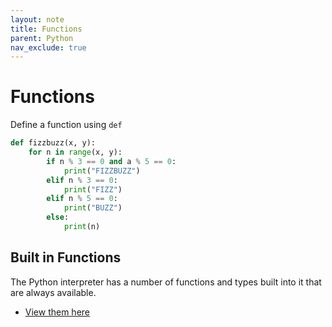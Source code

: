 ```yaml
---
layout: note
title: Functions
parent: Python
nav_exclude: true
---
```


# Functions

Define a function using `def`

```py
def fizzbuzz(x, y):
    for n in range(x, y):
        if n % 3 == 0 and a % 5 == 0:
            print("FIZZBUZZ")
        elif n % 3 == 0:
            print("FIZZ")
        elif n % 5 == 0:
            print("BUZZ")
        else:
            print(n)
```

## Built in Functions

The Python interpreter has a number of functions and types built into it that are always available.

- [View them here](https://docs.python.org/3/library/functions.html)
